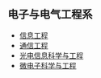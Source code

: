 ## 电子与电气工程系

- [信息工程](个人申请总结/电子与电气工程系/信息工程/README.md)
- [通信工程](个人申请总结/电子与电气工程系/通信工程/README.md)
- [光电信息科学与工程](个人申请总结/电子与电气工程系/光电信息科学与工程/README.md)
- [微电子科学与工程](个人申请总结/电子与电气工程系/微电子科学与工程/README.md)

